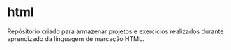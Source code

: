 # html
 
Repósitorio criado para armazenar projetos e exercícios realizados durante aprendizado da linguagem de marcação HTML.
